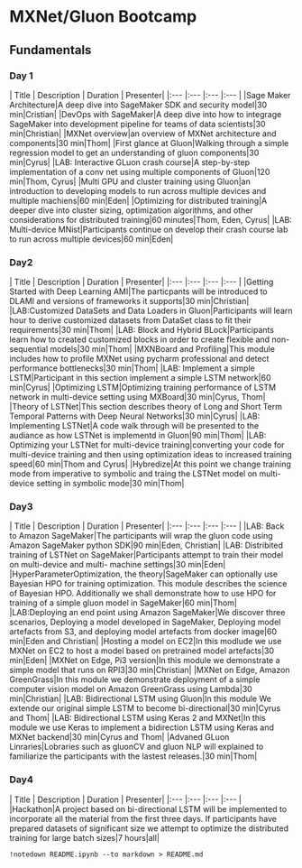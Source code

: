 # MXNet/Gluon Bootcamp
## Fundamentals

### Day 1
| Title | Description |
Duration | Presenter| 
|:---    |:---   |:---         |:---      |
|Sage Maker
Architecture|A deep dive into SageMaker SDK and security model|30 min|Cristian|
|DevOps with SageMaker|A deep dive into how to integrage SageMaker into
development pipeline for teams of data scientists|30 min|Christian|
|MXNet
overview|an overview of MXNet architecture and components|30 min|Thom|
|First
glance at Gluon|Walking through a simple regression model to get an
understanding of gluon components|30 min|Cyrus|
|LAB: Interactive GLuon crash
course|A step-by-step implementation of a conv net using multiple components of
Gluon|120 min|Thom, Cyrus|
|Multi GPU and cluster training using Gluon|an
introduction to developing models to run across multiple devices and multiple
machiens|60 min|Eden|
|Optimizing for distributed training|A deeper dive into
cluster sizing, optimization algorithms, and other considerations for
distributed training|60 minutes|Thom, Eden, Cyrus|
|LAB: Multi-device
MNist|Participants continue on develop their crash course lab to run across
multiple devices|60 min|Eden|

### Day2
| Title | Description | Duration |
Presenter| 
|:---    |:---   |:---         |:---      |
|Getting Started with
Deep Learning AMI|The particpants will be introduced to DLAMI and versions of
frameworks it supports|30 min|Christian|
|LAB:Customized DataSets and Data
Loaders in Gluon|Participants will learn hour to derive customized datasets from
DataSet class to fit their requirements|30 min|Thom|
|LAB: Block and Hybrid
BLock|Participants learn how to created customized blocks in order to create
flexible and non-sequential models|30 min|Thom|
|MXNBoard and Profiling|This
module includes how to profile MXNet using pycharm professional and detect
performance bottlenecks|30 min|Thom|
|LAB: Implement a simple LSTM|Participant
in this section implement a simple LSTM network|60 min|Cyrus|
|Optimizing
LSTM|Optimizing training performance of LSTM network in multi-device setting
using MXBoard|30 min|Cyrus, Thom|
|Theory of LSTNet|This section describes
theory of Long and Short Term Temporal Patterns with Deep Neural Networks|30
min|Cyrus|
|LAB: Implementing LSTNet|A code walk through will be presented to
the audiance as how LSTNet is implementd in Gluon|90 min|Thom|
|LAB: Optimizing
your LSTNet for multi-device training|converting your code for multi-device
training and then using optimization ideas to increased training speed|60
min|Thom and Cyrus|
|Hybredize|At this point we change training mode from
imperative to symbolic and traing the LSTNet model on multi-device setting in
symbolic mode|30 min|Thom|

### Day3
| Title | Description | Duration |
Presenter| 
|:---    |:---   |:---         |:---      |
|LAB: Back to Amazon
SageMaker|The participants will wrap the gluon code using Amazon SageMaker
python SDK|90 min|Eden, Christian|
|LAB: Distribited training of LSTNet on
SageMaker|Participants attempt to train their model on multi-device and multi-
machine settings|30 min|Eden|
|HyperParameterOptimization, the theory|SageMaker
can optionally use Bayesian HPO for training optimization. This module describes
the science of Bayesian HPO. Additionally we shall demonstrate how to use HPO
for training of a simple gluon model in SageMaker|60 min|Thom|
|LAB:Deploying an
end point using Amazon SageMaker|We discover three scenarios, Deploying a model
developed in SageMaker, Deploying model artefacts from S3, and deploying model
artefacts from docker image|60 min|Eden and Christian|
|Hosting a model on
EC2|In this modlude we use MXNet on EC2 to host a model based on pretrained
model artefacts|30 min|Eden|
|MXNet on Edge, Pi3 version|In this module we
demonstrate a simple model that runs on RPI3|30 min|Christian|
|MXNet on Edge,
Amazon GreenGrass|In this module we demonstrate deployment of a simple computer
vision model on Amazon GreenGrass using Lambda|30 min|Christian|
|LAB:
Bidirectional LSTM using Gluon|In this module We extende our original simple
LSTM to become bi-directional|30 min|Cyrus and Thom|
|LAB: Bidirectional LSTM
using Keras 2 and MXNet|In this module we use Keras to implement a bidirection
LSTM using Keras and MXNet backend|30 min|Cyrus and Thom|
|Advaned GLuon
Linraries|Lobraries such as gluonCV and gluon NLP will explained to familiarize
the participants with the lastest releases.|30 min|Thom|

### Day4
| Title |
Description | Duration | Presenter| 
|:---    |:---   |:---         |:---      |
|Hackathon|A project based on bi-directional LSTM will be implemented to
incorporate all the material from the first three days. If participants have
prepared datasets of significant size we attempt to optimize the distributed
training for large batch sizes|7 hours|all|

```{.python .input  n=1}
!notedown README.ipynb --to markdown > README.md
```
